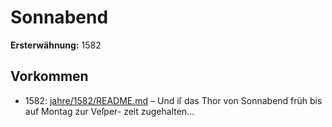 # Sonnabend

**Ersterwähnung:** 1582

## Vorkommen
- 1582: [jahre/1582/README.md](../jahre/1582/README.md) – Und iſ das
Thor von Sonnabend früh bis auf Montag zur Veſper-
zeit zugehalten...
